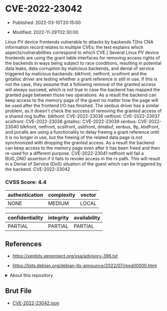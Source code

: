 # CVE-2022-23042

- Published: 2022-03-10T20:15:00

- Modified: 2022-11-29T02:30:00

Linux PV device frontends vulnerable to attacks by backends T[his CNA information record relates to multiple CVEs; the text explains which aspects/vulnerabilities correspond to which CVE.] Several Linux PV device frontends are using the grant table interfaces for removing access rights of the backends in ways being subject to race conditions, resulting in potential data leaks, data corruption by malicious backends, and denial of service triggered by malicious backends: blkfront, netfront, scsifront and the gntalloc driver are testing whether a grant reference is still in use. If this is not the case, they assume that a following removal of the granted access will always succeed, which is not true in case the backend has mapped the granted page between those two operations. As a result the backend can keep access to the memory page of the guest no matter how the page will be used after the frontend I/O has finished. The xenbus driver has a similar problem, as it doesn't check the success of removing the granted access of a shared ring buffer. blkfront: CVE-2022-23036 netfront: CVE-2022-23037 scsifront: CVE-2022-23038 gntalloc: CVE-2022-23039 xenbus: CVE-2022-23040 blkfront, netfront, scsifront, usbfront, dmabuf, xenbus, 9p, kbdfront, and pvcalls are using a functionality to delay freeing a grant reference until it is no longer in use, but the freeing of the related data page is not synchronized with dropping the granted access. As a result the backend can keep access to the memory page even after it has been freed and then re-used for a different purpose. CVE-2022-23041 netfront will fail a BUG_ON() assertion if it fails to revoke access in the rx path. This will result in a Denial of Service (DoS) situation of the guest which can be triggered by the backend. CVE-2022-23042

### CVSS Score: **4.4**

| authentication | complexity | vector |
| --- | --- | --- |
| NONE | MEDIUM | LOCAL |

| confidentiality | integrity | availability |
| --- | --- | --- |
| PARTIAL | PARTIAL | PARTIAL |

## References

* https://xenbits.xenproject.org/xsa/advisory-396.txt

* https://lists.debian.org/debian-lts-announce/2022/07/msg00000.html

<details>
<summary>About this repository</summary> 

  This repository is part of the project [Live Hack CVE](https://github.com/Live-Hack-CVE). Main website can be found [www.live-hack.org](https://www.live-hack.org) 
  
  Made by [Sn0wAlice](https://github.com/Sn0wAlice) for the people that care about security and need to have a feed of the latest CVEs. Hope you enjoy it, don't forget to star the repo and follow me on [Twitter](https://twitter.com/Sn0wAlice) and [Github](https://github.com/Sn0wAlice). And that is my [personnal website](https://www.alice-snow.me/)

  - [Home Page](https://github.com/Live-Hack-CVE)
  - [Framework](https://github.com/Live-Hack-CVE/cve-framework)
  - [CVE database](https://github.com/Live-Hack-CVE/full_database)
  - [Changelog](https://github.com/Live-Hack-CVE/Changelog)
</details>

## Brut File

* [CVE-2022-23042.json](https://raw.githubusercontent.com/Live-Hack-CVE/full_database/main/cves/2022/CVE-2022-23042.json)

